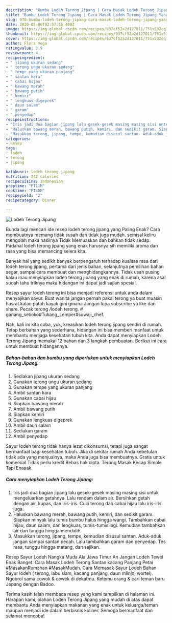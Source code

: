 ```yaml
---
description: "Bumbu Lodeh Terong Jipang | Cara Masak Lodeh Terong Jipang Yang Enak dan Simpel"
title: "Bumbu Lodeh Terong Jipang | Cara Masak Lodeh Terong Jipang Yang Enak dan Simpel"
slug: 970-bumbu-lodeh-terong-jipang-cara-masak-lodeh-terong-jipang-yang-enak-dan-simpel
date: 2020-05-06T02:57:36.400Z
image: https://img-global.cpcdn.com/recipes/937cf52a2d127011/751x532cq70/lodeh-terong-jipang-foto-resep-utama.jpg
thumbnail: https://img-global.cpcdn.com/recipes/937cf52a2d127011/751x532cq70/lodeh-terong-jipang-foto-resep-utama.jpg
cover: https://img-global.cpcdn.com/recipes/937cf52a2d127011/751x532cq70/lodeh-terong-jipang-foto-resep-utama.jpg
author: Flora Vega
ratingvalue: 3.9
reviewcount: 4
recipeingredient:
- " jipang ukuran sedang"
- " terong ungu ukuran sedang"
- " tempe yang ukuran panjang"
- " santan kara"
- " cabai hijau"
- " bawang merah"
- " bawang putih"
- " kemiri"
- " lengkuas digeprek"
- " daun salam"
- " garam"
- " penyedap"
recipeinstructions:
- "Iris jadi dua bagian jipang lalu gesek-gesek masing masing sisi untuk mengeluarkan getahnya. Lalu rendam dalam air. Bersihkan getah dengan air, kupas, dan iris-iris. Cuci terong dan cabai hijau lalu iris-iris juga."
- "Haluskan bawang merah, bawang putih, kemiri, dan sedikit garam. Siapkan minyak lalu tumis bumbu halus hingga wangi. Tambahkan cabai hijau, daun salam, dan lengkuas, tumis-tumis lagi. Kemudian tambahkan air dan tunggu hingga mendidih."
- "Masukkan terong, jipang, tempe, kemudian disusul santan. Aduk-aduk jangan sampai santan pecah. Lalu tambahkan garam dan penyedap. Tes rasa, tunggu hingga matang, dan sajikan."
categories:
- Resep
tags:
- lodeh
- terong
- jipang

katakunci: lodeh terong jipang 
nutrition: 242 calories
recipecuisine: Indonesian
preptime: "PT11M"
cooktime: "PT40M"
recipeyield: "2"
recipecategory: Dinner

---
```



![Lodeh Terong Jipang](https://img-global.cpcdn.com/recipes/937cf52a2d127011/751x532cq70/lodeh-terong-jipang-foto-resep-utama.jpg)

Bunda lagi mencari ide resep lodeh terong jipang yang Paling Enak? Cara membuatnya memang tidak susah dan tidak juga mudah. semisal keliru mengolah maka hasilnya Tidak Memuaskan dan bahkan tidak sedap. Padahal lodeh terong jipang yang enak harusnya sih memiliki aroma dan rasa yang bisa memancing selera kita.

Banyak hal yang sedikit banyak berpengaruh terhadap kualitas rasa dari lodeh terong jipang, pertama dari jenis bahan, selanjutnya pemilihan bahan segar, sampai cara membuat dan menghidangkannya. Tidak usah pusing kalau mau menyiapkan lodeh terong jipang yang enak di rumah, karena asal sudah tahu triknya maka hidangan ini dapat jadi sajian spesial.

Resep sayur lodeh terong ini bisa menjadi referensi untuk anda dalam menyajikan sayur. Buat wanita jangan pernah pakai terong ya buat muasin hasrat.kalau patah kayak gini gmana Jangan lupa subscribe ya like dan share. Pecak terong /lodeh terong. # ganang_setioko#Tukang_Lemper#suwaji_chef.


Nah, kali ini kita coba, yuk, kreasikan lodeh terong jipang sendiri di rumah. Tetap berbahan yang sederhana, hidangan ini bisa memberi manfaat untuk membantu menjaga kesehatan tubuh kita. Anda dapat menyiapkan Lodeh Terong Jipang memakai 12 bahan dan 3 langkah pembuatan. Berikut ini cara untuk membuat hidangannya.

<!--inarticleads1-->

##### Bahan-bahan dan bumbu yang diperlukan untuk menyiapkan Lodeh Terong Jipang:

1. Sediakan  jipang ukuran sedang
1. Gunakan  terong ungu ukuran sedang
1. Gunakan  tempe yang ukuran panjang
1. Ambil  santan kara
1. Gunakan  cabai hijau
1. Siapkan  bawang merah
1. Ambil  bawang putih
1. Siapkan  kemiri
1. Gunakan  lengkuas digeprek
1. Ambil  daun salam
1. Sediakan  garam
1. Ambil  penyedap


Sayur lodeh terong tidak hanya lezat dikonsumsi, tetapi juga sangat bermanfaat bagi kesehatan tubuh. Jika di sekitar rumah Anda kebetulan tidak ada yang menjualnya, maka Anda juga bisa membuatnya. Gratis untuk komersial Tidak perlu kredit Bebas hak cipta. Terong Masak Kecap Simple Tapi Enaaak. 

<!--inarticleads2-->

##### Cara menyiapkan Lodeh Terong Jipang:

1. Iris jadi dua bagian jipang lalu gesek-gesek masing masing sisi untuk mengeluarkan getahnya. Lalu rendam dalam air. Bersihkan getah dengan air, kupas, dan iris-iris. Cuci terong dan cabai hijau lalu iris-iris juga.
1. Haluskan bawang merah, bawang putih, kemiri, dan sedikit garam. Siapkan minyak lalu tumis bumbu halus hingga wangi. Tambahkan cabai hijau, daun salam, dan lengkuas, tumis-tumis lagi. Kemudian tambahkan air dan tunggu hingga mendidih.
1. Masukkan terong, jipang, tempe, kemudian disusul santan. Aduk-aduk jangan sampai santan pecah. Lalu tambahkan garam dan penyedap. Tes rasa, tunggu hingga matang, dan sajikan.


Resep Sayur Lodeh Nangka Muda Ala Jawa Timur An Jangan Lodeh Tewel Enak Banget. Cara Masak Lodeh Terong Santan kacang Panjang Petai #MasakanRumahan #MasakMudah. Cara Memasak Sayur Lodeh Bahan Sayur lodeh ( terong, labu siam, kacang panjang, daun mlinjo, wortel). Ngobrol sama cowok &amp; cewek di dekatmu. Ketemu orang &amp; cari teman baru Jepang dengan Badoo. 

Terima kasih telah membaca resep yang kami tampilkan di halaman ini. Harapan kami, olahan Lodeh Terong Jipang yang mudah di atas dapat membantu Anda menyiapkan makanan yang enak untuk keluarga/teman maupun menjadi ide dalam berbisnis kuliner. Semoga bermanfaat dan selamat mencoba!
